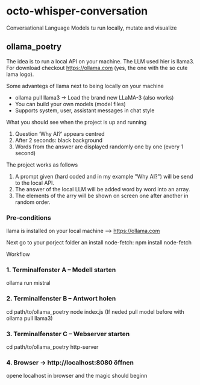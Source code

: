 # octo-whisper-conversation
Conversational Language Models tu run locally, mutate and visualize 

## ollama_poetry
The idea is to run a local API on your machine. The LLM used hier is llama3.
For download checkout https://ollama.com (yes, the one with the so cute lama logo).

Some advantegs of llama next to being locally on your machine
- ollama pull llama3 → Load the brand new LLaMA-3 (also works)
- You can build your own models (model files)
- Supports system, user, assistant messages in chat style


What you should see when the project is up and running
1. Question ‘Why AI?’ appears centred
2. After 2 seconds: black background
3. Words from the answer are displayed randomly one by one (every 1 second)

The project works as follows
1. A prompt given (hard coded and in my example "Why AI?") will be send to the local API.
2. The answer of the local LLM will be added word by word into an array.
3. The elements of the arry will be shown on screen one after another in random order.


### Pre-conditions
llama is installed on your local machine --> https://ollama.com

Next go to your porject folder an install node-fetch:
npm install node-fetch

Workflow
### 1. Terminalfenster A – Modell starten
ollama run mistral

### 2. Terminalfenster B – Antwort holen
cd path/to/ollama_poetry
node index.js (If neded pull model before with ollama pull llama3)

### 3. Terminalfenster C – Webserver starten
cd path/to/ollama_poetry
http-server

### 4. Browser → http://localhost:8080 öffnen
opene localhost in browser and the magic should beginn
